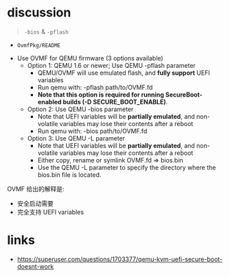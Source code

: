 # discussion

> `-bios` & `-pflash`

- `OvmfPkg/README`

* Use OVMF for QEMU firmware (3 options available)
  - Option 1: QEMU 1.6 or newer; Use QEMU -pflash parameter
    * QEMU/OVMF will use emulated flash, and **fully support** UEFI variables
    * Run qemu with: -pflash path/to/OVMF.fd
    * **Note that this option is required for running SecureBoot-enabled builds
      (-D SECURE_BOOT_ENABLE)**.
  - Option 2: Use QEMU -bios parameter
    * Note that UEFI variables will be **partially emulated**, and non-volatile
      variables may lose their contents after a reboot
    * Run qemu with: -bios path/to/OVMF.fd
  - Option 3: Use QEMU -L parameter
    * Note that UEFI variables will be **partially emulated**, and non-volatile
      variables may lose their contents after a reboot
    * Either copy, rename or symlink OVMF.fd => bios.bin
    * Use the QEMU -L parameter to specify the directory where the bios.bin
      file is located.

OVMF 给出的解释是:
- 安全启动需要
- 完全支持 UEFI variables

# links

- <https://superuser.com/questions/1703377/qemu-kvm-uefi-secure-boot-doesnt-work>

